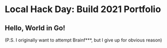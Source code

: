 # Local Hack Day: Build 2021 Portfolio

## Hello, World in Go!

(P.S. I originally want to attempt Brainf***, but I give up for obvious reason)